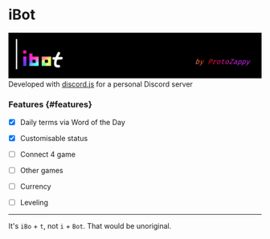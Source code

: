 # iBot
![iBot Banner: iBot by ProtoZappy](./images/iBotBanner.png)
Developed with [discord.js](https://discord.js.org) for a personal Discord server

### Features {#features}

- [x] Daily terms via Word of the Day
- [x] Customisable status
- [ ] Connect 4 game
- [ ] Other games
- [ ] Currency
- [ ] Leveling


---

It's `iBo` + `t`, not `i` + `Bot`. That would be unoriginal.

